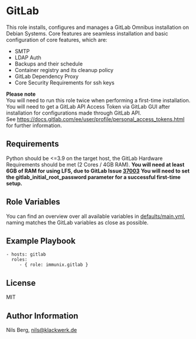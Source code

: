 GitLab
=========

This role installs, configures and manages a GitLab Omnibus installation on Debian Systems. Core features are seamless installation and basic configuration of core features, which are:

- SMTP
- LDAP Auth
- Backups and their schedule
- Container registry and its cleanup policy
- GitLab Dependency Proxy
- Core Security Requirements for ssh keys

**Please note**  
You will need to run this role twice when performing a first-time installation.  
You will need to get a GitLab API Access Token via GitLab GUI after installation for configurations made through GitLab API.  
See https://docs.gitlab.com/ee/user/profile/personal_access_tokens.html for further information.

Requirements
------------

Python should be <=3.9 on the target host, the GitLab Hardware Requirements should be met (2 Cores / 4GB RAM).
**You will need at least 6GB of RAM for using LFS, due to GitLab Issue [37003](https://gitlab.com/gitlab-org/gitlab/-/issues/37003)** 
**You will need to set the gitlab_initial_root_password parameter for a successful first-time setup.**

Role Variables
--------------

You can find an overview over all available variables in [defaults/main.yml](defaults/main.yml), naming matches the GitLab variables as close as possible.

Example Playbook
----------------

    - hosts: gitlab
      roles:
         - { role: immunix.gitlab }

License
-------

MIT

Author Information
------------------

Nils Berg, [nils@klackwerk.de](mailto:nils@klackwerk.de?subject=[GitHub]%20Ansible%20Role%20GitLab)
